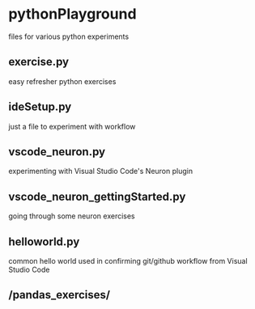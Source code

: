 # pythonPlayground
files for various python experiments

## exercise.py
easy refresher python exercises

## ideSetup.py
just a file to experiment with workflow

## vscode_neuron.py
experimenting with Visual Studio Code's Neuron plugin

## vscode_neuron_gettingStarted.py
going through some neuron exercises

## helloworld.py
common hello world used in confirming git/github workflow from Visual Studio Code

## /pandas_exercises/

